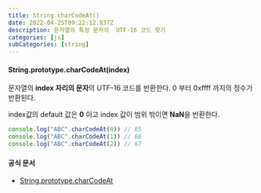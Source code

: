 ```yaml
---
title: String.charCodeAt()
date: 2022-04-25T09:22:12.837Z
description: 문자열의 특정 문자의  UTF-16 코드 찾기
categories: [js]
subCategories: [string]
---
```


#### String.prototype.charCodeAt(index)

문자열의 **index 자리의 문자**의 UTF-16 코드를 반환한다.
0 부터 0xffff 까지의 정수가 반환된다.

index값의 default 값은 **0** 이고 index 값이 범위 밖이면 **NaN**을 반환한다.

```jsx
console.log("ABC".charCodeAt(0)) // 65
console.log("ABC".charCodeAt(1)) // 66
console.log("ABC".charCodeAt(2)) // 67
```

#### 공식 문서

- <a href="" target="_blank" >String.prototype.charCodeAt</a>
